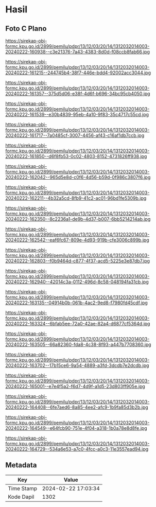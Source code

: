 # Hasil

## Foto C Plano

https://sirekap-obj-formc.kpu.go.id/2899/pemilu/pdpr/13/12/03/20/14/1312032014003-20240222-160938--c3e21376-7a43-4383-8d0d-f08ccb8fab66.jpg

https://sirekap-obj-formc.kpu.go.id/2899/pemilu/pdpr/13/12/03/20/14/1312032014003-20240222-161215--244745b4-38f7-446e-bdd4-92002acc3044.jpg

https://sirekap-obj-formc.kpu.go.id/2899/pemilu/pdpr/13/12/03/20/14/1312032014003-20240222-161357--375d5d06-e38f-4d6f-b696-34bc95cb4050.jpg

https://sirekap-obj-formc.kpu.go.id/2899/pemilu/pdpr/13/12/03/20/14/1312032014003-20240222-161539--e30b4839-95eb-4a10-9f83-35c4717c55cd.jpg

https://sirekap-obj-formc.kpu.go.id/2899/pemilu/pdpr/13/12/03/20/14/1312032014003-20240222-161717--7a0485cf-3007-4456-af43-c16af1db7ccb.jpg

https://sirekap-obj-formc.kpu.go.id/2899/pemilu/pdpr/13/12/03/20/14/1312032014003-20240222-161850--d6f8fb53-0c02-4803-8152-4731826ff938.jpg

https://sirekap-obj-formc.kpu.go.id/2899/pemilu/pdpr/13/12/03/20/14/1312032014003-20240222-162042--965d5e8d-c0f6-4d56-b59d-0f986c3807f6.jpg

https://sirekap-obj-formc.kpu.go.id/2899/pemilu/pdpr/13/12/03/20/14/1312032014003-20240222-162211--4b32a5cd-8fb9-41c2-ac01-96bd1fe5309b.jpg

https://sirekap-obj-formc.kpu.go.id/2899/pemilu/pdpr/13/12/03/20/14/1312032014003-20240222-162350--8c2236a1-de9b-4d37-b007-6bb5214214ab.jpg

https://sirekap-obj-formc.kpu.go.id/2899/pemilu/pdpr/13/12/03/20/14/1312032014003-20240222-162542--eaf6fc67-809e-4d93-919b-cfe3006c899b.jpg

https://sirekap-obj-formc.kpu.go.id/2899/pemilu/pdpr/13/12/03/20/14/1312032014003-20240222-162803--f0b9464d-c877-4f37-acd5-5225e3e87db7.jpg

https://sirekap-obj-formc.kpu.go.id/2899/pemilu/pdpr/13/12/03/20/14/1312032014003-20240222-162940--42014c3a-0112-496d-8c58-048194fa31cb.jpg

https://sirekap-obj-formc.kpu.go.id/2899/pemilu/pdpr/13/12/03/20/14/1312032014003-20240222-163135--04914b0b-061b-4ac2-9ed8-f7980fd45cdf.jpg

https://sirekap-obj-formc.kpu.go.id/2899/pemilu/pdpr/13/12/03/20/14/1312032014003-20240222-163324--6bfab5ee-72a0-42ae-82a4-d6877cf5364d.jpg

https://sirekap-obj-formc.kpu.go.id/2899/pemilu/pdpr/13/12/03/20/14/1312032014003-20240222-163505--66a82360-fda8-4c38-8f93-a447b7708360.jpg

https://sirekap-obj-formc.kpu.go.id/2899/pemilu/pdpr/13/12/03/20/14/1312032014003-20240222-163702--17b15ce6-9a54-4889-a3fd-3dcdb7e2dcdb.jpg

https://sirekap-obj-formc.kpu.go.id/2899/pemilu/pdpr/13/12/03/20/14/1312032014003-20240222-165001--e7e4f5a2-f6d7-4d9f-a1d5-23d803ff905e.jpg

https://sirekap-obj-formc.kpu.go.id/2899/pemilu/pdpr/13/12/03/20/14/1312032014003-20240222-164408--6fe7aed6-8a85-4ee2-afc9-1b9fa85d3b2b.jpg

https://sirekap-obj-formc.kpu.go.id/2899/pemilu/pdpr/13/12/03/20/14/1312032014003-20240222-164549--e64fcb90-751e-4f04-a318-1b0a78e8d8fe.jpg

https://sirekap-obj-formc.kpu.go.id/2899/pemilu/pdpr/13/12/03/20/14/1312032014003-20240222-164729--534a6e53-a7c0-4fcc-a0c3-11e3557ead94.jpg


## Metadata

| Key        | Value               |
| ---------- | ------------------- |
| Time Stamp | 2024-02-22 17:03:34 |
| Kode Dapil | 1302                |



